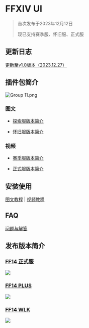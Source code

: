 # FFXIV UI

> 首次发布于2023年12月12日
>
> 现已支持赛季服、怀旧服、正式服



## 更新日志

[更新至v1.0版本（2023.12.27）](https://charlesblog.site/wowcube/#/suites/ff14/ff14-update)

## 插件包简介

![Group 11.png](https://s2.loli.net/2023/12/27/vS9LsBjgFCkTudK.png)

### 图文

- [探索服版本简介](https://mp.weixin.qq.com/s?__biz=MzIyMDQ4NDIzNw==&mid=2247484949&idx=1&sn=1efd1d2a9f8f18d3e95e88dfb13f0dcb&chksm=97ca01f7a0bd88e188a7cceab32979f95d7ecd23c7622fdd1e8ced5441d163b36e90ed0e6a14#rd)

- [怀旧服版本简介](https://mp.weixin.qq.com/s?__biz=MzIyMDQ4NDIzNw==&mid=2247485008&idx=1&sn=ee548f6a358aa9d9a13131aebca7db4c&chksm=97ca01b2a0bd88a4d162625b111a3acba3d4eb2a826261d4531b442c298374867c5a383675a7#rd)

### 视频

- [赛季服版本简介](https://www.bilibili.com/video/BV1jb4y1j7SJ)

- [正式服版本简介](https://www.bilibili.com/video/BV1Zw411V7hG)

## 安装使用

[图文教程](https://mp.weixin.qq.com/s?__biz=MzIyMDQ4NDIzNw==&mid=2247484970&idx=1&sn=397121f322d766475d0ed7bda81a8984&chksm=97ca01c8a0bd88deddd74843779c678894aeb5c3b9b7453eb1243a4ae4a2ba6160a998d263d7#rd) | [视频教程](https://www.bilibili.com/video/BV1Se411y7YG)


## FAQ

[问题与解答](https://charlesblog.site/wowcube/#/suites/ff14/ff14-faq)

## 发布版本简介

### [FF14 正式服](https://charlesblog.site/wowcube/#/suites/ff14/ff14-mainline)

[![](https://s2.loli.net/2023/12/23/mLEfveBiDuY9FGW.png)](https://charlesblog.site/wowcube/#/suites/ff14/ff14-mainline)

### [FF14 PLUS](https://wowcube.site/#/suites/ff14/ff14-plus)

[![](https://s2.loli.net/2023/12/11/mojRgPvWTM5csIB.png)](https://charlesblog.site/wowcube/#/suites/ff14/ff14-plus)

### [FF14 WLK](https://charlesblog.site/wowcube/#/suites/ff14/ff14-wlk)

[![](https://s2.loli.net/2023/12/20/Sa72y5GNceMQ6Fl.png)](https://charlesblog.site/wowcube/#/suites/ff14/ff14-wlk)
